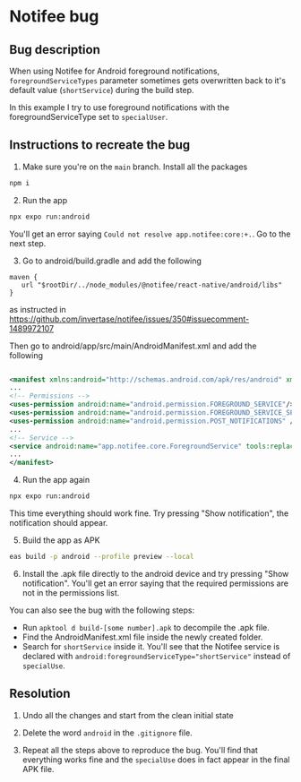 # Notifee bug

## Bug description

When using Notifee for Android foreground notifications, `foregroundServiceTypes` parameter sometimes gets overwritten back to it's default value (`shortService`) during the build step.

In this example I try to use foreground notifications with the foregroundServiceType set to `specialUser`.

## Instructions to recreate the bug

1. Make sure you're on the `main` branch. Install all the packages

```bash
npm i
```

2. Run the app

```bash
npx expo run:android
```

You'll get an error saying `Could not resolve app.notifee:core:+.`. Go to the next step.

3. Go to android/build.gradle and add the following

```
maven {
   url "$rootDir/../node_modules/@notifee/react-native/android/libs"
}
```

as instructed in https://github.com/invertase/notifee/issues/350#issuecomment-1489972107

Then go to android/app/src/main/AndroidManifest.xml and add the following

```xml

<manifest xmlns:android="http://schemas.android.com/apk/res/android" xmlns:tools="http://schemas.android.com/tools">
...
<!-- Permissions -->
<uses-permission android:name="android.permission.FOREGROUND_SERVICE"/>
<uses-permission android:name="android.permission.FOREGROUND_SERVICE_SPECIAL_USE"/>
<uses-permission android:name="android.permission.POST_NOTIFICATIONS" />
...
<!-- Service -->
<service android:name="app.notifee.core.ForegroundService" tools:replace="android:foregroundServiceType" android:foregroundServiceType="specialUse" />
...
</manifest>
```

4. Run the app again

```bash
npx expo run:android
```

This time everything should work fine. Try pressing "Show notification", the notification should appear.

5. Build the app as APK

```bash
eas build -p android --profile preview --local
```

6. Install the .apk file directly to the android device and try pressing "Show notification". You'll get an error saying that the required permissions are not in the permissions list.

You can also see the bug with the following steps:

- Run `apktool d build-[some number].apk` to decompile the .apk file.
- Find the AndroidManifest.xml file inside the newly created folder.
- Search for `shortService` inside it. You'll see that the Notifee service is declared with `android:foregroundServiceType="shortService"` instead of `specialUse`.

## Resolution

1. Undo all the changes and start from the clean initial state

2. Delete the word `android` in the `.gitignore` file.

3. Repeat all the steps above to reproduce the bug. You'll find that everything works fine and the `specialUse` does in fact appear in the final APK file.
